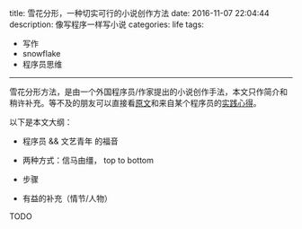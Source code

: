 title: 雪花分形，一种切实可行的小说创作方法
date: 2016-11-07 22:04:44
description: 像写程序一样写小说
categories: life
tags:
- 写作
- snowflake
- 程序员思维
---

雪花分形方法，是由一个外国程序员/作家提出的小说创作手法，本文只作简介和稍许补充。等不及的朋友可以直接看[原文](http://www.advancedfictionwriting.com/articles/snowflake-method/)和来自某个程序员的[实践心得](https://medium.com/@gabrielgambetta/how-i-wrote-my-first-novel-during-my-daily-commute-e1d02c9447b9)。


以下是本文大纲：

- 程序员 && 文艺青年 的福音

- 两种方式：信马由缰， top to bottom

- 步骤

- 有益的补充（情节/人物）

TODO